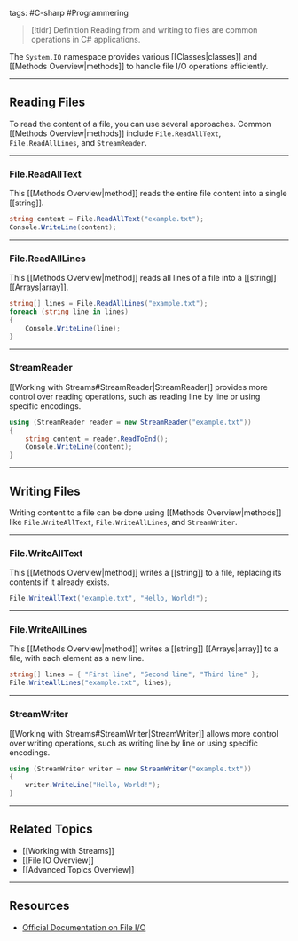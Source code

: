 tags: #C-sharp #Programmering

> [!tldr] Definition
> Reading from and writing to files are common operations in C# applications. 

The `System.IO` namespace provides various [[Classes|classes]] and [[Methods Overview|methods]] to handle file I/O operations efficiently.

---

## Reading Files
To read the content of a file, you can use several approaches. 
Common [[Methods Overview|methods]] include `File.ReadAllText`, `File.ReadAllLines`, and `StreamReader`.

---

### File.ReadAllText
This [[Methods Overview|method]] reads the entire file content into a single [[string]].
```csharp 
string content = File.ReadAllText("example.txt"); 
Console.WriteLine(content);
```

---

### File.ReadAllLines
This [[Methods Overview|method]] reads all lines of a file into a [[string]] [[Arrays|array]].
```csharp
string[] lines = File.ReadAllLines("example.txt");
foreach (string line in lines)
{
    Console.WriteLine(line);
}
```

---

### StreamReader
[[Working with Streams#StreamReader|StreamReader]] provides more control over reading operations, such as reading line by line or using specific encodings.
```csharp
using (StreamReader reader = new StreamReader("example.txt"))
{
    string content = reader.ReadToEnd();
    Console.WriteLine(content);
}
```

---

## Writing Files
Writing content to a file can be done using [[Methods Overview|methods]] like `File.WriteAllText`, `File.WriteAllLines`, and `StreamWriter`.

---

### File.WriteAllText
This [[Methods Overview|method]] writes a [[string]] to a file, replacing its contents if it already exists.
```csharp
File.WriteAllText("example.txt", "Hello, World!");
```

---

### File.WriteAllLines
This [[Methods Overview|method]] writes a [[string]] [[Arrays|array]] to a file, with each element as a new line.
```csharp
string[] lines = { "First line", "Second line", "Third line" };
File.WriteAllLines("example.txt", lines);
```

---

### StreamWriter
[[Working with Streams#StreamWriter|StreamWriter]] allows more control over writing operations, such as writing line by line or using specific encodings.
```csharp
using (StreamWriter writer = new StreamWriter("example.txt"))
{
    writer.WriteLine("Hello, World!");
}
```

---

## Related Topics
- [[Working with Streams]]
- [[File IO Overview]]
- [[Advanced Topics Overview]]

---

## Resources
- [Official Documentation on File I/O](https://learn.microsoft.com/en-us/dotnet/standard/io/)